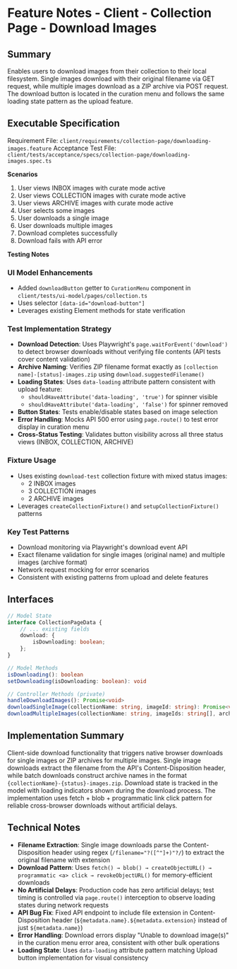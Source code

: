 # Feature Notes - Client - Collection Page - Download Images

## Summary
Enables users to download images from their collection to their local filesystem. Single images download with their original filename via GET request, while multiple images download as a ZIP archive via POST request. The download button is located in the curation menu and follows the same loading state pattern as the upload feature.

## Executable Specification
Requirement File: `client/requirements/collection-page/downloading-images.feature`
Acceptance Test File: `client/tests/acceptance/specs/collection-page/downloading-images.spec.ts`

**Scenarios**
1. User views INBOX images with curate mode active
2. User views COLLECTION images with curate mode active
3. User views ARCHIVE images with curate mode active
4. User selects some images
5. User downloads a single image
6. User downloads multiple images
7. Download completes successfully
8. Download fails with API error

**Testing Notes**

### UI Model Enhancements
- Added `downloadButton` getter to `CurationMenu` component in `client/tests/ui-model/pages/collection.ts`
- Uses selector `[data-id="download-button"]`
- Leverages existing Element methods for state verification

### Test Implementation Strategy
- **Download Detection**: Uses Playwright's `page.waitForEvent('download')` to detect browser downloads without verifying file contents (API tests cover content validation)
- **Archive Naming**: Verifies ZIP filename format exactly as `[collection name]-[status]-images.zip` using `download.suggestedFilename()`
- **Loading States**: Uses `data-loading` attribute pattern consistent with upload feature:
  - `shouldHaveAttribute('data-loading', 'true')` for spinner visible
  - `shouldHaveAttribute('data-loading', 'false')` for spinner removed
- **Button States**: Tests enable/disable states based on image selection
- **Error Handling**: Mocks API 500 error using `page.route()` to test error display in curation menu
- **Cross-Status Testing**: Validates button visibility across all three status views (INBOX, COLLECTION, ARCHIVE)

### Fixture Usage
- Uses existing `download-test` collection fixture with mixed status images:
  - 2 INBOX images
  - 3 COLLECTION images
  - 2 ARCHIVE images
- Leverages `createCollectionFixture()` and `setupCollectionFixture()` patterns

### Key Test Patterns
- Download monitoring via Playwright's download event API
- Exact filename validation for single images (original name) and multiple images (archive format)
- Network request mocking for error scenarios
- Consistent with existing patterns from upload and delete features

## Interfaces
```ts
// Model State
interface CollectionPageData {
    // ... existing fields
    download: {
        isDownloading: boolean;
    };
}

// Model Methods
isDownloading(): boolean
setDownloading(isDownloading: boolean): void

// Controller Methods (private)
handleDownloadImages(): Promise<void>
downloadSingleImage(collectionName: string, imageId: string): Promise<void>
downloadMultipleImages(collectionName: string, imageIds: string[], archiveName: string): Promise<void>
```

## Implementation Summary
Client-side download functionality that triggers native browser downloads for single images or ZIP archives for multiple images. Single image downloads extract the filename from the API's Content-Disposition header, while batch downloads construct archive names in the format `{collectionName}-{status}-images.zip`. Download state is tracked in the model with loading indicators shown during the download process. The implementation uses fetch + blob + programmatic link click pattern for reliable cross-browser downloads without artificial delays.

## Technical Notes
- **Filename Extraction**: Single image downloads parse the Content-Disposition header using regex (`/filename="?([^"]+)"?/`) to extract the original filename with extension
- **Download Pattern**: Uses `fetch() → blob() → createObjectURL() → programmatic <a> click → revokeObjectURL()` for memory-efficient downloads
- **No Artificial Delays**: Production code has zero artificial delays; test timing is controlled via `page.route()` interception to observe loading states during network requests
- **API Bug Fix**: Fixed API endpoint to include file extension in Content-Disposition header (`${metadata.name}.${metadata.extension}` instead of just `${metadata.name}`)
- **Error Handling**: Download errors display "Unable to download image(s)" in the curation menu error area, consistent with other bulk operations
- **Loading State**: Uses `data-loading` attribute pattern matching Upload button implementation for visual consistency